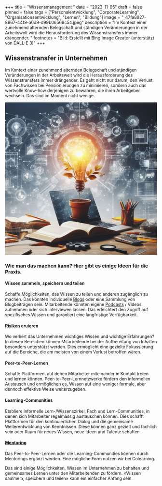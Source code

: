 +++
title = "Wissensmanagement "
date = "2023-11-05"
draft = false
pinned = false
tags = ["Personalentwicklung", "CorporateLearning", "Organisationsentwicklung", "Lernen", "Bildung"]
image = "_47fa8927-8867-44f9-a6d9-d99b06569c54.jpeg"
description = "Im Kontext einer zunehmend alternden Belegschaft und ständigen Veränderungen in der Arbeitswelt wird die Herausforderung des Wissenstransfers immer drängender. "
footnotes = "Bild: Erstellt mit Bing Image Creator (unterstützt von DALL-E 3)"
+++
## Wissenstransfer in Unternehmen

Im Kontext einer zunehmend alternden Belegschaft und ständigen Veränderungen in der Arbeitswelt wird die Herausforderung des Wissenstransfers immer drängender. Es geht nicht nur darum, den Verlust von Fachwissen bei Pensionierungen zu minimieren, sondern auch das wertvolle Know-how derjenigen zu bewahren, die ihren Arbeitgeber wechseln. Das sind im Moment nicht wenige. 

![](_47fa8927-8867-44f9-a6d9-d99b06569c54.jpeg)

### Wie man das machen kann? Hier gibt es einige Ideen für die Praxis.

#### Wissen sammeln, speichern und teilen

Schaffe Möglichkeiten, das Wissen zu teilen und anderen zugänglich zu machen. Das könnten individuelle [Blogs](https://www.lilo.blog) oder eine Sammlung von Blogbeiträgen sein. Mitarbeitende könnten eigene [Podcasts](https://www.bensblog.ch/tags/podcast/) / Videos aufnehmen oder sich interviewen lassen. Das erleichtert den Zugriff auf spezifisches Wissen und garantiert eine langfristige Verfügbarkeit.

#### Risiken eruieren

Wo verliert das Unternehmen wichtiges Wissen und wichtige Erfahrungen? In diesen Bereichen können Mitarbeitende bei der Aufbereitung von Inhalten besonders unterstützt werden. Dies ermöglicht eine gezielte Fokussierung auf die Bereiche, die am meisten von einem Verlust betroffen wären.

#### Peer-to-Peer-Lernen

Schaffe Plattformen, auf denen Mitarbeiter miteinander in Kontakt treten und lernen können. Peer-to-Peer-Lernnetzwerke fördern den informellen Austausch und ermöglichen es, Wissen auf eine weniger formale, aber dennoch effektive Weise weiterzugeben. 

#### Learning-Communities

Etabliere informelle Lern-/Wissenszirkel, Fach und Lern-Communities, in denen sich Mitarbeiter regelmässig austauschen können. Dies schafft Plattformen für den kontinuierlichen Dialog und die gemeinsame Weiterentwicklung von Kenntnissen. Diese können ganz gezielt und fachlich sein oder Raum für neues Wissen, neue Ideen und Talente schaffen. 

#### [Mentoring](https://www.colearning.org/#mentoring)

Das Peer-to-Peer-Lernen oder die Learning-Communities können durch Mentorings ergänzt werden. Eine mögliche Form nutzen wir bei Colearning. 

Das sind einige Möglichkeiten, Wissen im Unternehmen zu behalten und gemeinsames Lernen unter den Mitarbeitenden zu fördern. «Wissen sammeln, speichern und teilen» kann ein einfacher Anfang sein.